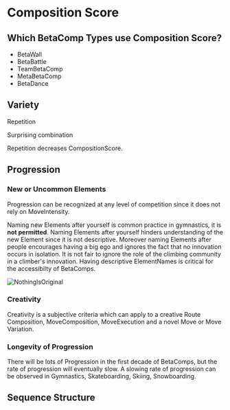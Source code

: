 # Composition Score

## Which BetaComp Types use Composition Score?

- BetaWall
- BetaBattle
- TeamBetaComp
- MetaBetaComp
- BetaDance


## Variety

Repetition

Surprising combination

Repetition decreases CompositionScore.

## Progression

### New or Uncommon Elements

Progression can be recognized at any level of competition since it does not rely on MoveIntensity.

Naming new Elements after yourself is common practice in gymnastics, it is **not permitted**. Naming Elements after yourself hinders understanding of the new Element since it is not descriptive. Moreover naming Elements after people encourages having a big ego and ignores the fact that no innovation occurs in isolation. It is not fair to ignore the role of the climbing community in a climber's innovation. Having descriptive ElementNames is critical for the accessibilty of BetaComps.

![NothingIsOriginal](/NothingIsOriginal.jpg)

### Creativity

Creativity is a subjective criteria which can apply to a creative Route Composition, MoveComposition, MoveExecution and a novel Move or Move Variation. 

### Longevity of Progression

There will be lots of Progression in the first decade of BetaComps, but the rate of progression will eventually slow. A slowing rate of progression can be observed in Gymnastics, Skateboarding, Skiing, Snowboarding.

## Sequence Structure
